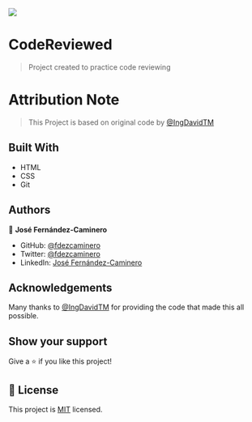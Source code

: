 ![](https://img.shields.io/badge/Microverse-blueviolet)

# CodeReviewed

> Project created to practice code reviewing

# Attribution Note

> This Project is based on original code by [@IngDavidTM](https://github.com/IngDavidTM)

## Built With

- HTML
- CSS
- Git


## Authors

👤 **José Fernández-Caminero**

- GitHub: [@fdezcaminero](https://github.com/fdezcaminero)
- Twitter: [@fdezcaminero](https://twitter.com/fdezcaminero)
- LinkedIn: [José Fernández-Caminero](https://www.linkedin.com/in/fdezcaminero/)

## Acknowledgements

Many thanks to [@IngDavidTM](https://github.com/IngDavidTM) for providing the code that made this all possible.

## Show your support

Give a ⭐️ if you like this project!

## 📝 License

This project is [MIT](./MIT.md) licensed.

